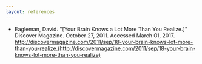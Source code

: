 ```yaml
---
layout: references
---
```


+ Eagleman, David. "[Your Brain Knows a Lot More Than You Realize.]" Discover Magazine. October 27, 2011. Accessed March 01, 2017. http://discovermagazine.com/2011/sep/18-your-brain-knows-lot-more-than-you-realize.(http://discovermagazine.com/2011/sep/18-your-brain-knows-lot-more-than-you-realize)